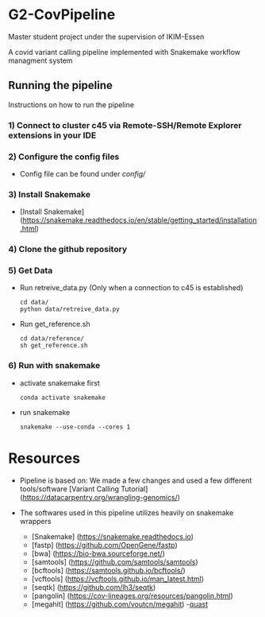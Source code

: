 # G2-CovPipeline
Master student project under the supervision of IKIM-Essen

A covid variant calling pipeline implemented with Snakemake workflow managment system

## Running the pipeline
Instructions on how to run the pipeline

### 1) Connect to cluster c45 via Remote-SSH/Remote Explorer extensions in your IDE

### 2) Configure the config files
- Config file can be found under _config/_

### 3) Install Snakemake
- [Install Snakemake] (https://snakemake.readthedocs.io/en/stable/getting_started/installation.html)

### 4) Clone the github repository 

### 5) Get Data
- Run retreive_data.py (Only when a connection to c45 is established)
    ```
    cd data/
    python data/retreive_data.py
    ```
- Run get_reference.sh
    ```
    cd data/reference/
    sh get_reference.sh
    ```
### 6) Run with snakemake 
- activate snakemake first
    ```
    conda activate snakemake
    ```

- run snakemake
    ```
    snakemake --use-conda --cores 1
    ```

# Resources
- Pipeline is based on:
    We made a few changes and used a few different tools/software
    [Variant Calling Tutorial] (https://datacarpentry.org/wrangling-genomics/)

- The softwares used in this pipeline utilizes heavily on snakemake wrappers
    - [Snakemake] (https://snakemake.readthedocs.io)
    - [fastp] (https://github.com/OpenGene/fastp)
    - [bwa] (https://bio-bwa.sourceforge.net/)
    - [samtools] (https://github.com/samtools/samtools)
    - [bcftools] (https://samtools.github.io/bcftools/)
    - [vcftools] (https://vcftools.github.io/man_latest.html)
    - [seqtk] (https://github.com/lh3/seqtk)
    - [pangolin] (https://cov-lineages.org/resources/pangolin.html)
    - [megahit] (https://github.com/voutcn/megahit)
    -[quast](https://snakemake-wrappers.readthedocs.io/en/stable/wrappers/quast.html)


